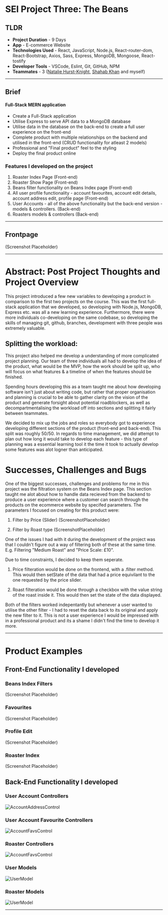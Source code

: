 # SEI Project Three: The Beans


## TLDR
- **Project Duration** - 9 Days
- **App** - E-commerce Website
- **Technologies Used** - React, JavaScript, Node.js, React-router-dom, React-Bootstrap, Axios, Sass, Express, MongoDB, Mongoose, React-tostify 
- **Developer Tools** - VSCode, Eslint, Git, GitHub, NPM
- **Teammates** - 3 ([Natalie Hurst-Knight](https://github.com/nhurstknight/), [Shahab Khan](https://github.com/izzleshab) and myself)


____

## Brief

#### Full-Stack MERN application

- Create a Full-Stack application
- Utilise Express to serve API data to a MongoDB database
- Utilise data in the database on the back-end to create a full user experience on the front-end
- Complete product with multiple relationships on the backend and utilised in the front-end (CRUD functionality for atleast 2 models)
- Professional and "Final product" feel to the styling
- Deploy the final product online

### Features I developed on the project
1. Roaster Index Page (Front-end)
2. Roaster Show Page (Front-end)
3. Beans filter functionality on Beans Index page (Front-end)
4. All user profile functionality - account favourites, account edit details, account address edit, profile page (Front-end)
5. User Accounts - all of the above functionality but the back-end version - models & controllers. (Back-end)
6. Roasters models & controllers (Back-end)

____

## Frontpage
 (Screenshot Placeholder)
____

# Abstract: Post Project Thoughts and Project Overview

This project introduced a few new variables to developing a product in comparison to the first two projects on the course. This was the first full-stack application that we developed, so developing with Node.js, MongoDB, Express etc. was all a new learning experience. Furthermore, there were more individuals co-developing on the same codebase, so developing the skills of managing git, github, branches, development with three people was extremely valuable. 

## Splitting the workload: 
This project also helped me develop a understanding of more complicated project planning. Our team of three individuals all had to develop the idea of the product, what would be the MVP, how the work should be split up, who will focus on what features & a timeline of when the features should be finished.

Spending hours developing this as a team taught me about how developing software isn't just about writing code, but rather that proper organisation and planning is crucial to be able to gather clarity on the vision of the product and generate forsight about potential roadblockers, as well as decompartmentalising the workload off into sections and splitting it fairly between teammates.

We decided to mix up the jobs and roles so everybody got to experience developing different sections of the product (front-end and back-end). This split was roughly 50/50. In regards to time management, we did attempt to plan out how long it would take to develop each feature - this type of planning was a essential learning tool it the time it took to actually develop some features was alot logner than anticipated.

# Successes, Challenges and Bugs

One of the biggest successes, challenges and problems for me in this project was the filtration system on the Beans Index page. This section taught me alot about how to handle data recieved from the backend to produce a user experience where a customer can search through the products on the ecommerce website by specifed parameters. The parameters I focused on creating for this product were:

1. Filter by Price (Slider)
(ScreenshotPlaceholder)

2. Filter by Roast type 
(ScreenshotPlaceholder)

One of the issues I had with it during the development of the project was that I couldn't figure out a way of filtering both of these at the same time. E.g. Filtering "Medium Roast" and "Price Scale: £10".

Due to time constraints, I decided to keep them seperate.

1. Price filteration would be done on the frontend, with a .filter method. This would then setState of the data that had a price equivilant to the one requested by the price slider.

2. Roast filteration would be done through a checkbox with the value string of the roast inside it. This would then set the state of the data displayed.

Both of the filters worked indepentantly but whenever a user wanted to utilise the other filter - I had to reset the data back to its original and apply the new filter to it. This is not a user experience I would be impressed with in a professional product and its a shame I didn't find the time to develop it more. 
____
# Product Examples

## Front-End Functionality I developed

### Beans Index Filters
 (Screenshot Placeholder)

### Favourites 
 (Screenshot Placeholder)

 ### Profile Edit
 (Screenshot Placeholder)

 ### Roaster Index
 (Screenshot Placeholder)


 ## Back-End Functionality I developed

### User Account Controllers
![AccountAddressControl](/readmePictures/AccountAddressControl.png)

 ### User Account Favourite Controllers
![AccountFavsControl](/readmePictures/AccountFavsControl.png)

 ### Roaster Controllers
![AccountFavsControl](/readmePictures/AccountFavsControl.png)

 ### User Models
![UserModel](/readmePictures/UserModel.png)

  ### Roaster Models
![UserModel](/readmePictures/UserModel.png)
____

